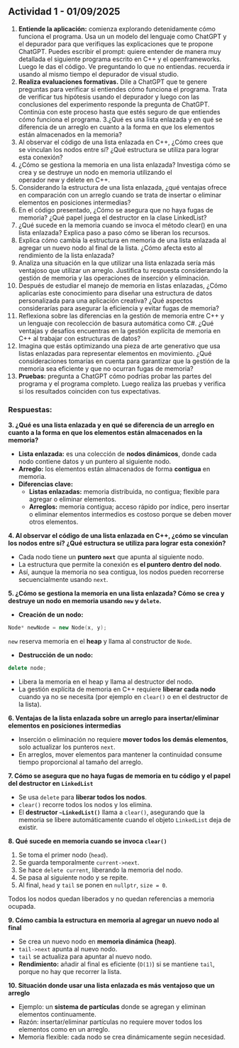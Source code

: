 ## Actividad 1 - 01/09/2025

1. **Entiende la aplicación:** comienza explorando detenidamente cómo funciona el programa. Usa un un modelo del lenguaje como ChatGPT y el depurador para que verifiques las explicaciones que te propone ChatGPT. Puedes escribir el prompt: quiere entender de manera muy detallada el siguiente programa escrito en C++ y el openframeworks. Luego le das el código. Ve preguntando lo que no entiendas. recuerda ir usando al mismo tiempo el depurador de visual studio.
2. **Realiza evaluaciones formativas.** Dile a ChatGPT que te genere preguntas para verificar si entiendes cómo funciona el programa. Trata de verificar tus hipótesis usando el depurador y luego con las conclusiones del experimento responde la pregunta de ChatGPT. Continúa con este proceso hasta que estés seguro de que entiendes cómo funciona el programa.
3.¿Qué es una lista enlazada y en qué se diferencia de un arreglo en cuanto a la forma en que los elementos están almacenados en la memoria?
4. Al observar el código de una lista enlazada en C++, ¿Cómo crees que se vinculan los nodos entre sí? ¿Qué estructura se utiliza para lograr esta conexión?
5. ¿Cómo se gestiona la memoria en una lista enlazada? Investiga cómo se crea y se destruye un nodo en memoria utilizando el operador new y delete en C++.
6. Considerando la estructura de una lista enlazada, ¿qué ventajas ofrece en comparación con un arreglo cuando se trata de insertar o eliminar elementos en posiciones intermedias?
7. En el código presentado, ¿Cómo se asegura que no haya fugas de memoria? ¿Qué papel juega el destructor en la clase LinkedList?
8. ¿Qué sucede en la memoria cuando se invoca el método clear() en una lista enlazada? Explica paso a paso cómo se liberan los recursos.
9. Explica cómo cambia la estructura en memoria de una lista enlazada al agregar un nuevo nodo al final de la lista. ¿Cómo afecta esto al rendimiento de la lista enlazada?
10. Analiza una situación en la que utilizar una lista enlazada sería más ventajoso que utilizar un arreglo. Justifica tu respuesta considerando la gestión de memoria y las operaciones de inserción y eliminación.
11. Después de estudiar el manejo de memoria en listas enlazadas, ¿Cómo aplicarías este conocimiento para diseñar una estructura de datos personalizada para una aplicación creativa? ¿Qué aspectos considerarías para asegurar la eficiencia y evitar fugas de memoria?
12. Reflexiona sobre las diferencias en la gestión de memoria entre C++ y un lenguaje con recolección de basura automática como C#. ¿Qué ventajas y desafíos encuentras en la gestión explícita de memoria en C++ al trabajar con estructuras de datos?
13. Imagina que estás optimizando una pieza de arte generativo que usa listas enlazadas para representar elementos en movimiento. ¿Qué consideraciones tomarías en cuenta para garantizar que la gestión de la memoria sea eficiente y que no ocurran fugas de memoria?
14. **Pruebas:** pregunta a ChatGPT cómo podrías probar las partes del programa y el programa completo. Luego realiza las pruebas y verifica si los resultados coinciden con tus expectativas.

### Respuestas:

**3. ¿Qué es una lista enlazada y en qué se diferencia de un arreglo en cuanto a la forma en que los elementos están almacenados en la memoria?**

- **Lista enlazada:** es una colección de **nodos dinámicos**, donde cada nodo contiene datos y un puntero al siguiente nodo.
- **Arreglo:** los elementos están almacenados de forma **contigua** en memoria.
- **Diferencias clave:**
  - **Listas enlazadas:** memoria distribuida, no contigua; flexible para agregar o eliminar elementos.
  - **Arreglos:** memoria contigua; acceso rápido por índice, pero insertar o eliminar elementos intermedios es costoso porque se deben mover otros elementos.

**4. Al observar el código de una lista enlazada en C++, ¿cómo se vinculan los nodos entre sí? ¿Qué estructura se utiliza para lograr esta conexión?**

- Cada nodo tiene un **puntero `next`** que apunta al siguiente nodo.
- La estructura que permite la conexión es **el puntero dentro del nodo**.
- Así, aunque la memoria no sea contigua, los nodos pueden recorrerse secuencialmente usando `next`.

**5. ¿Cómo se gestiona la memoria en una lista enlazada? Cómo se crea y destruye un nodo en memoria usando `new` y `delete`.**

- **Creación de un nodo:**

```cpp
Node* newNode = new Node(x, y);
```
`new` reserva memoria en el **heap** y llama al constructor de `Node`.

- **Destrucción de un nodo:**

```cpp
delete node;
```
- Libera la memoria en el heap y llama al destructor del nodo.
- La gestión explícita de memoria en C++ requiere **liberar cada nodo** cuando ya no se necesita (por ejemplo en `clear()` o en el destructor de la lista).

**6. Ventajas de la lista enlazada sobre un arreglo para insertar/eliminar elementos en posiciones intermedias**

- Inserción o eliminación no requiere **mover todos los demás elementos**, solo actualizar los punteros `next`.
- En arreglos, mover elementos para mantener la continuidad consume tiempo proporcional al tamaño del arreglo.

**7. Cómo se asegura que no haya fugas de memoria en tu código y el papel del destructor en `LinkedList`**

- Se usa `delete` para **liberar todos los nodos**.
-  `clear()` recorre todos los nodos y los elimina.
-   El **destructor `~LinkedList()`** llama a `clear()`, asegurando que la memoria se libere automáticamente cuando el objeto `LinkedList` deja de existir.

**8. Qué sucede en memoria cuando se invoca `clear()`**

1. Se toma el primer nodo (`head`).
2. Se guarda temporalmente `current->next`.
3. Se hace `delete current`, liberando la memoria del nodo.
4. Se pasa al siguiente nodo y se repite.
5. Al final, `head` y `tail` se ponen en `nullptr`, `size = 0`.

Todos los nodos quedan liberados y no quedan referencias a memoria ocupada.

**9. Cómo cambia la estructura en memoria al agregar un nuevo nodo al final**

- Se crea un nuevo nodo en **memoria dinámica (heap)**.
-  `tail->next` apunta al nuevo nodo.
-   `tail` se actualiza para apuntar al nuevo nodo.
-    **Rendimiento:** añadir al final es eficiente (`O(1)`) si se mantiene `tail`, porque no hay que recorrer la lista.

**10. Situación donde usar una lista enlazada es más ventajoso que un arreglo**

- Ejemplo: un **sistema de partículas** donde se agregan y eliminan elementos continuamente.
- Razón: insertar/eliminar partículas no requiere mover todos los elementos como en un arreglo.
- Memoria flexible: cada nodo se crea dinámicamente según necesidad.


